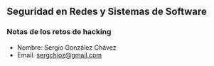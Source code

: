 ## Seguridad en Redes y Sistemas de Software
### Notas de los retos de hacking

- Nombre: Sergio González Chávez
- Email. sergchioz@gmail.com  